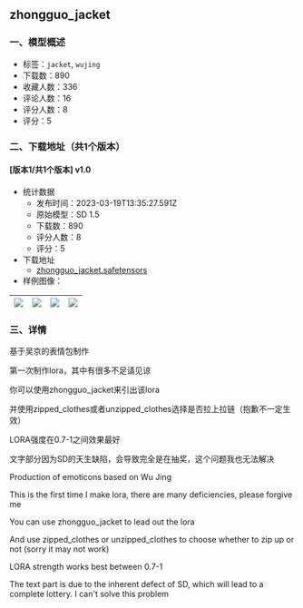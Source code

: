 ## zhongguo_jacket
### 一、模型概述

- 标签：`jacket`, `wujing`
- 下载数：890
- 收藏人数：336
- 评论人数：16
- 评分人数：8
- 评分：5

### 二、下载地址（共1个版本）

#### [版本1/共1个版本] v1.0

- 统计数据
  - 发布时间：2023-03-19T13:35:27.591Z
  - 原始模型：SD 1.5
  - 下载数：890
  - 评分人数：8
  - 评分：5
- 下载地址
  - [zhongguo_jacket.safetensors](https://civitai.com/api/download/models/25655)
- 样例图像：

| <img src="https://image.civitai.com/xG1nkqKTMzGDvpLrqFT7WA/4fec72f4-7296-4a9f-14fe-0becdf099500/width=450/281969.jpeg" /> | <img src="https://image.civitai.com/xG1nkqKTMzGDvpLrqFT7WA/41853e65-9c7d-4868-52f5-178c1550b000/width=450/281972.jpeg" /> | <img src="https://image.civitai.com/xG1nkqKTMzGDvpLrqFT7WA/42713dcf-8eae-46b1-95c7-743c20d07f00/width=450/281971.jpeg" /> | <img src="https://image.civitai.com/xG1nkqKTMzGDvpLrqFT7WA/7c53f391-b798-4af0-22fe-f2c9d4010000/width=450/281970.jpeg" /> |
| ---- | ---- | ---- | ---- |


### 三、详情
<p>基于吴京的表情包制作</p><p>第一次制作lora，其中有很多不足请见谅</p><p>你可以使用zhongguo_jacket来引出该lora</p><p>并使用zipped_clothes或者unzipped_clothes选择是否拉上拉链（抱歉不一定生效）</p><p>LORA强度在0.7-1之间效果最好</p><p>文字部分因为SD的天生缺陷，会导致完全是在抽奖，这个问题我也无法解决</p><p></p><p>Production of emoticons based on Wu Jing</p><p>This is the first time I make lora, there are many deficiencies, please forgive me</p><p>You can use zhongguo_jacket to lead out the lora</p><p>And use zipped_clothes or unzipped_clothes to choose whether to zip up or not (sorry it may not work)</p><p>LORA strength works best between 0.7-1</p><p>The text part is due to the inherent defect of SD, which will lead to a complete lottery. I can't solve this problem</p><p></p>